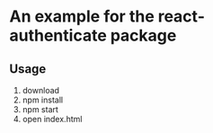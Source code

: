 # An example for the react-authenticate package

## Usage

1. download
2. npm install
3. npm start
4. open index.html
